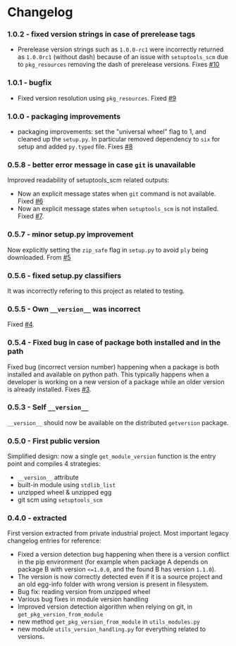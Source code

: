 # Changelog

### 1.0.2 - fixed version strings in case of prerelease tags

 - Prerelease version strings such as `1.0.0-rc1` were incorrectly returned as `1.0.0rc1` (without dash) because of an issue with `setuptools_scm` due to `pkg_resources` removing the dash of prerelease versions. Fixes [#10](https://github.com/smarie/python-getversion/issues/10)

### 1.0.1 - bugfix

 - Fixed version resolution using `pkg_resources`. Fixed [#9](https://github.com/smarie/python-getversion/issues/9)

### 1.0.0 - packaging improvements

 - packaging improvements: set the "universal wheel" flag to 1, and cleaned up the `setup.py`. In particular removed dependency to `six` for setup and added `py.typed` file. Fixes [#8](https://github.com/smarie/python-getversion/issues/8)

### 0.5.8 - better error message in case `git` is unavailable

Improved readability of setuptools_scm related outputs:

 - Now an explicit message states when `git` command is not available. Fixed [#6](https://github.com/smarie/python-getversion/issues/6) 
 - Now an explicit message states when `setuptools_scm` is not installed. Fixed [#7](https://github.com/smarie/python-getversion/issues/7).

### 0.5.7 - minor setup.py improvement

Now explicitly setting the `zip_safe` flag in `setup.py` to avoid `ply` being downloaded. From [#5](https://github.com/smarie/python-getversion/pull/5) 

### 0.5.6 - fixed setup.py classifiers

It was incorrectly refering to this project as related to testing.

### 0.5.5 - Own `__version__` was incorrect

Fixed [#4](https://github.com/smarie/python-getversion/issues/4).

### 0.5.4 - Fixed bug in case of package both installed and in the path

Fixed bug (incorrect version number) happening when a package is both installed and available on python path. This typically happens when a developer is working on a new version of a package while an older version is already installed. Fixes [#3](https://github.com/smarie/python-getversion/issues/3).

### 0.5.3 - Self `__version__`

`__version__` should now be available on the distributed `getversion` package.

### 0.5.0 - First public version

Simplified design: now a single `get_module_version` function is the entry point and compiles 4 strategies:

 - `__version__` attribute
 - built-in module using `stdlib_list`
 - unzipped wheel & unzipped egg
 - git scm using `setuptools_scm`

### 0.4.0 - extracted

First version extracted from private industrial project. Most important legacy changelog entries for reference:

 * Fixed a version detection bug happening when there is a version conflict in the pip environment (for example when package A depends on package B with version `<=1.0.0`, and the found B has version `1.1.0`).
 * The version is now correctly detected even if it is a source project and an old egg-info folder with wrong version is present in filesystem.
 * Bug fix: reading version from unzipped wheel
 * Various bug fixes in module version handling
 * Improved version detection algorithm when relying on git, in `get_pkg_version_from_module`
 * new method `get_pkg_version_from_module` in `utils_modules.py`
 * new module `utils_version_handling.py` for everything related to versions.
